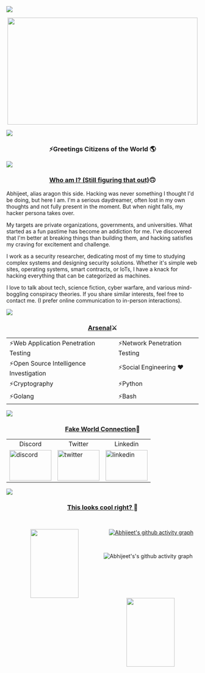 <!--
**Abhi-1712/Abhi-1712** is a ✨ _special_ ✨ repository because its `README.md` (this file) appears on your GitHub profile.

Here are some ideas to get you started:

- 🔭 I’m currently working on ...
- 🌱 I’m currently learning ...
- 👯 I’m looking to collaborate on ...
- 🤔 I’m looking for help with ...
- 💬 Ask me about ...
- 📫 How to reach me: ...
- 😄 Pronouns: ...
- ⚡ Fun fact: ...
-->
<a href="https://www.youtube.com/watch?v=dQw4w9WgXcQ"><img src="https://user-images.githubusercontent.com/73097560/115834477-dbab4500-a447-11eb-908a-139a6edaec5c.gif"></a>

<p align="center">

<img src="https://user-images.githubusercontent.com/88927842/224619942-13d4c255-ecf5-437d-aef4-ff325c355211.gif"  width="498" height="280"  />


</p>
<a href="https://www.youtube.com/watch?v=dQw4w9WgXcQ"><img src="https://user-images.githubusercontent.com/73097560/115834477-dbab4500-a447-11eb-908a-139a6edaec5c.gif"></a>
<h3 align="center"> ⚡Greetings Citizens of the World 🌎</h2>
<a href="https://www.youtube.com/watch?v=dQw4w9WgXcQ"><img src="https://user-images.githubusercontent.com/73097560/115834477-dbab4500-a447-11eb-908a-139a6edaec5c.gif"></a>


<h3 align=center><b><ins>Who am I? (Still figuring that out)</ins>🙃</b></h3>
<p>
Abhijeet, alias aragon this side. Hacking was never something I thought I'd be doing, but here I am. I'm a serious daydreamer, often lost in my own thoughts and not fully present in the moment. But when night falls, my hacker persona takes over.<br/>

My targets are private organizations, governments, and universities. What started as a fun pastime has become an addiction for me. I've discovered that I'm better at breaking things than building them, and hacking satisfies my craving for excitement and challenge.<br/>

I work as a security researcher, dedicating most of my time to studying complex systems and designing security solutions. Whether it's simple web sites, operating systems, smart contracts, or IoTs, I have a knack for hacking everything that can be categorized as machines.<br/>

I love to talk about tech, science fiction, cyber warfare, and various mind-boggling conspiracy theories. If you share similar interests, feel free to contact me. (I prefer online communication to in-person interactions).<br/>

</p>
<a href="https://www.youtube.com/watch?v=dQw4w9WgXcQ"><img src="https://user-images.githubusercontent.com/73097560/115834477-dbab4500-a447-11eb-908a-139a6edaec5c.gif"></a>


<p align="center">

<h3 align="center"><b><ins>Arsenal</ins>⚔️</b></h3>

<p align="center">
  <table align="center">
    <tr>
      <td>⚡Web Application Penetration Testing</td>
      <td>⚡Network Penetration Testing</td>
    </tr>
    <tr>
      <td>⚡Open Source Intelligence Investigation</td>
      <td>⚡Social Engineering ❤</td>
    </tr>
    <tr>
      <td>⚡Cryptography</td>
      <td>⚡Python</td>
    </tr>
    <tr>
      <td>⚡Golang</td>
      <td>⚡Bash</td>
    </tr>
  </table>
</p>
</p>

<a href="https://www.youtube.com/watch?v=dQw4w9WgXcQ"><img src="https://user-images.githubusercontent.com/73097560/115834477-dbab4500-a447-11eb-908a-139a6edaec5c.gif"></a>

<h3 align=center>
<b><ins>Fake World Connection</ins>🤝</b>
</h3>

<table align=center>

<tr>
<td align=center>Discord</td>
<td align=center>Twitter</td>
<td align=center>Linkedin</td>
</tr>
<tr>
<td ><a href="https://discordapp.com/users/821296505817530368"><img src="https://user-images.githubusercontent.com/88927842/226312989-35c6e2ee-33b2-4749-be31-91f2d910e264.png" % height=80px width=110px alt="discord"/></a></td>

<td><a href="https://twitter.com/_arag0n"><img src="https://images-wixmp-ed30a86b8c4ca887773594c2.wixmp.com/f/ea5586b2-5c3b-410a-ab94-c63856607a4f/d46665n-25928415-819a-409c-9417-cb48794d558a.png/v1/fill/w_894,h_894,q_75,strp/angry_twitter_bird_by_ryujin2490-d46665n.png?token=eyJ0eXAiOiJKV1QiLCJhbGciOiJIUzI1NiJ9.eyJpc3MiOiJ1cm46YXBwOjdlMGQxODg5ODIyNjQzNzNhNWYwZDQxNWVhMGQyNmUwIiwic3ViIjoidXJuOmFwcDo3ZTBkMTg4OTgyMjY0MzczYTVmMGQ0MTVlYTBkMjZlMCIsImF1ZCI6WyJ1cm46c2VydmljZTppbWFnZS5vcGVyYXRpb25zIl0sIm9iaiI6W1t7InBhdGgiOiIvZi9lYTU1ODZiMi01YzNiLTQxMGEtYWI5NC1jNjM4NTY2MDdhNGYvZDQ2NjY1bi0yNTkyODQxNS04MTlhLTQwOWMtOTQxNy1jYjQ4Nzk0ZDU1OGEucG5nIiwid2lkdGgiOiI8PTg5NCIsImhlaWdodCI6Ijw9ODk0In1dXX0.w4Jmyol2ZG1DvprY-UjIWSyjO9Qqcj3WaE-vJ3NJySg" height=80px width=110px  alt="twitter"/></a>
</td>

<td><a href="https://www.linkedin.com/in/abhijeetingle1712/"><img src="https://www.nicepng.com/png/detail/24-243809_discover-what-linkedin-can-do-for-your-local.png" height=80px  width=110px alt="linkedin"/></a>
</td>
</tr>
</table>


<a href="https://www.youtube.com/watch?v=dQw4w9WgXcQ"><img src="https://user-images.githubusercontent.com/73097560/115834477-dbab4500-a447-11eb-908a-139a6edaec5c.gif"></a>


<h3 align="center"><b><ins> This looks cool right? </ins>👀</b></h3>

<br/>
<div align=center>

  <img align=left height="180em"  
  width=50%
  src="https://github-readme-stats-eight-theta.vercel.app/api/top-langs/?username=Abhi-1712&layout=compact&langs_count=8&theme=algolia"/>

[![Abhijeet's github activity graph](https://github-readme-activity-graph.vercel.app/graph?username=Abhi-1712&theme=react-dark)](https://github.com/ashutosh00710/github-readme-activity-graph)

  <img align=right
  width=50% 
  height="180em" src="https://github-readme-stats.vercel.app/api?username=Abhi-1712&show_icons=true&locale=en&bg_color=0d1117&text_color=ffffff&repo=convoychat">

</a>
</div>

<br/>


![Abhijeet's's github activity graph](https://github-readme-activity-graph.cyclic.app/graph?username=Abhi-1712&theme=react-dark)
